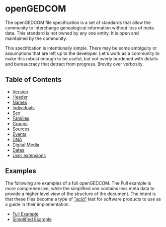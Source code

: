 # openGEDCOM
The openGEDCOM file specification is a set of standards that allow the community to interchange genealogical information without loss of meta data. This standard is not owned by any one entity. It is open and maintained by the community.

This specification is intentionally simple. There may be some ambiguity or assumptions that are left up to the developer. Let's work as a community to make this robust enough to be useful, but not overly burdened with details and bureaucracy that detract from progress. Brevity over verbosity.

## Table of Contents
* [Version](version.md)
* [Header](header.md)
* [Names](names.md)
* [Individuals](individuals.md)
* [Sex](sex.md)
* [Families](families.md)
* [Groups](groups.md)
* [Sources](sources.md)
* [Events](events.md)
* [DNA](sources.md#dna)
* [Digital Media](sources.md#photo)
* [Dates](dates.md)
* [User extensions](extensions.md)

## Examples
The following are examples of a full openGEDCOM. The Full example is more comprehensive, while the simplified one contains less meta data to provide a higher level view of the structure of the document. The intent is that these files become a type of ["acid"](https://en.wikipedia.org/wiki/Acid3) test for software products to use as a guide in their implementation.

* [Full Example](example_full.json)
* [Simplified Example](example_simple.json)
